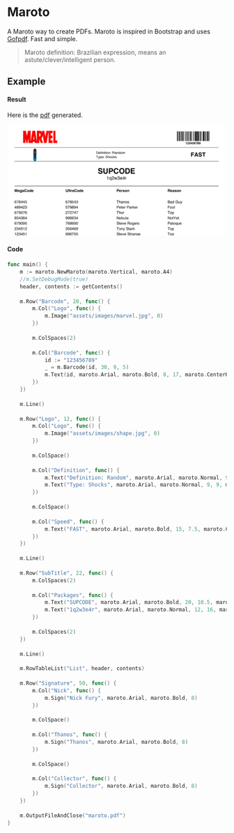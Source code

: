 # Maroto
A Maroto way to create PDFs. Maroto is inspired in Bootstrap and uses [Gofpdf](https://github.com/jung-kurt/gofpdf). Fast and simple.

> Maroto definition: Brazilian expression, means an astute/clever/intelligent person.

## Example

#### Result
Here is the [pdf](assets/pdf/maroto.pdf) generated.

![result](assets/images/result.png)

#### Code
```go
func main() {
	m := maroto.NewMaroto(maroto.Vertical, maroto.A4)
	//m.SetDebugMode(true)
	header, contents := getContents()

	m.Row("Barcode", 20, func() {
		m.Col("Logo", func() {
			m.Image("assets/images/marvel.jpg", 0)
		})

		m.ColSpaces(2)

		m.Col("Barcode", func() {
			id := "123456789"
			_ = m.Barcode(id, 30, 9, 5)
			m.Text(id, maroto.Arial, maroto.Bold, 8, 17, maroto.CenterH)
		})
	})

	m.Line()

	m.Row("Logo", 12, func() {
		m.Col("Logo", func() {
			m.Image("assets/images/shape.jpg", 0)
		})

		m.ColSpace()

		m.Col("Definition", func() {
			m.Text("Definition: Random", maroto.Arial, maroto.Normal, 9, 5, maroto.Left)
			m.Text("Type: Shocks", maroto.Arial, maroto.Normal, 9, 9, maroto.Left)
		})

		m.ColSpace()

		m.Col("Speed", func() {
			m.Text("FAST", maroto.Arial, maroto.Bold, 15, 7.5, maroto.CenterH)
		})
	})

	m.Line()

	m.Row("SubTitle", 22, func() {
		m.ColSpaces(2)

		m.Col("Packages", func() {
			m.Text("SUPCODE", maroto.Arial, maroto.Bold, 20, 10.5, maroto.CenterH)
			m.Text("1q2w3e4r", maroto.Arial, maroto.Normal, 12, 16, maroto.CenterH)
		})

		m.ColSpaces(2)
	})

	m.Line()

	m.RowTableList("List", header, contents)

	m.Row("Signature", 50, func() {
		m.Col("Nick", func() {
			m.Sign("Nick Fury", maroto.Arial, maroto.Bold, 8)
		})

		m.ColSpace()

		m.Col("Thanos", func() {
			m.Sign("Thanos", maroto.Arial, maroto.Bold, 8)
		})

		m.ColSpace()

		m.Col("Collector", func() {
			m.Sign("Collector", maroto.Arial, maroto.Bold, 8)
		})
	})

	m.OutputFileAndClose("maroto.pdf")
}
```